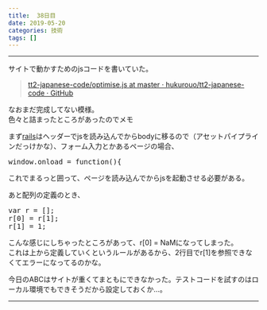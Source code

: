 ```yaml
---
title:  38日目
date: 2019-05-20
categories: 技術
tags: []
---
```

-----

<p>サイトで動かすためのjsコードを書いていた。</p>

<blockquote>
        <p><a href="https://github.com/hukurouo/tt2-japanese-code/blob/master/app/assets/javascripts/optimise.js">tt2-japanese-code/optimise.js at master &middot; hukurouo/tt2-japanese-code &middot; GitHub</a></p>

</blockquote>
<p>なおまだ完成してない模様。<br />
色々と詰まったところがあったのでメモ</p><p>まず<a class="keyword" href="http://d.hatena.ne.jp/keyword/rails">rails</a>はヘッダーでjsを読み込んでからbodyに移るので（アセットパイプラインだっけかな）、フォーム入力とかあるページの場合、</p>
<pre class="code lang-javascript" data-lang="javascript" data-unlink><span class="synStatement">window</span>.onload = <span class="synIdentifier">function</span>()<span class="synIdentifier">{</span>
</pre><p>これでまるっと囲って、ページを読み込んでからjsを起動させる必要がある。</p><p>あと配列の定義のとき、</p>
<pre class="code lang-javascript" data-lang="javascript" data-unlink><span class="synIdentifier">var</span> r = <span class="synIdentifier">[]</span>;
r<span class="synIdentifier">[</span>0<span class="synIdentifier">]</span> = r<span class="synIdentifier">[</span>1<span class="synIdentifier">]</span>;
r<span class="synIdentifier">[</span>1<span class="synIdentifier">]</span> = 1;
</pre><p>こんな感じにしちゃったところがあって、r[0] = NaMになってしまった。<br />
これは上から定義していくというルールがあるから、2行目でr[1]を参照できなくてエラーになってるのかな。</p><p>今日のABCはサイトが重くてまともにできなかった。テストコードを試すのはローカル環境でもできそうだから設定しておくか…。</p>

-----
